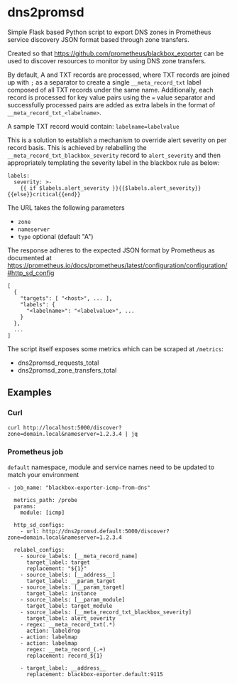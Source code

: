 # dns2promsd
Simple Flask based Python script to export DNS zones in Prometheus service discovery JSON format based through zone transfers.

Created so that https://github.com/prometheus/blackbox_exporter can be used to discover resources to monitor by using DNS zone transfers.

By default, A and TXT records are processed, where TXT records are joined up with `;` as a separator to create a single `__meta_record_txt` label composed of all TXT records under the same name. Additionally, each record is processed for key value pairs using the `=` value separator and successfully processed pairs are added as extra labels in the format of `__meta_record_txt_<labelname>`.

A sample TXT record would contain: `labelname=labelvalue`

This is a solution to establish a mechanism to override alert severity on per record basis. This is achieved by relabelling the `__meta_record_txt_blackbox_severity` record to `alert_severity` and then appropriately templating the severity label in the blackbox rule as below:
```
labels:
  severity: >-
    {{ if $labels.alert_severity }}{{$labels.alert_severity}}{{else}}critical{{end}}
```

The URL takes the following parameters

- `zone`
- `nameserver`
- `type` optional (default "A")

The response adheres to the expected JSON format by Prometheus as documented at https://prometheus.io/docs/prometheus/latest/configuration/configuration/#http_sd_config

```
[
  {
    "targets": [ "<host>", ... ],
    "labels": {
      "<labelname>": "<labelvalue>", ...
    }
  },
  ...
]
```

The script itself exposes some metrics which can be scraped at `/metrics`:
- dns2promsd_requests_total
- dns2promsd_zone_transfers_total

## Examples
### Curl
`curl http://localhost:5000/discover?zone=domain.local&nameserver=1.2.3.4 | jq`

### Prometheus job
`default` namespace, module and service names need to be updated to match your environment
```
- job_name: "blackbox-exporter-icmp-from-dns"

  metrics_path: /probe
  params:
    module: [icmp]

  http_sd_configs:
    - url: http://dns2promsd.default:5000/discover?zone=domain.local&nameserver=1.2.3.4

  relabel_configs:
    - source_labels: [__meta_record_name]
      target_label: target
      replacement: "${1}"
    - source_labels: [__address__]
      target_label: __param_target
    - source_labels: [__param_target]
      target_label: instance  
    - source_labels: [__param_module]
      target_label: target_module  
    - source_labels: [__meta_record_txt_blackbox_severity]
      target_label: alert_severity
    - regex: __meta_record_txt(.*)
      action: labeldrop          
    - action: labelmap
    - action: labelmap
      regex: __meta_record_(.+)
      replacement: record_${1}

    - target_label: __address__
      replacement: blackbox-exporter.default:9115
```